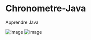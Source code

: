 # Chronometre-Java
Apprendre Java

![image](https://user-images.githubusercontent.com/73278758/174809411-7097fb97-f805-4521-9946-03f63400e49c.png)
![image](https://user-images.githubusercontent.com/73278758/174809326-0d55e183-f303-4522-8d5c-fd6d5c977983.png)

